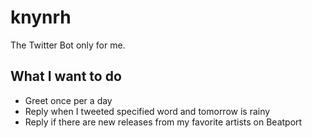 # knynrh
The Twitter Bot only for me.

## What I want to do
- Greet once per a day
- Reply when I tweeted specified word and tomorrow is rainy
- Reply if there are new releases from my favorite artists on Beatport
